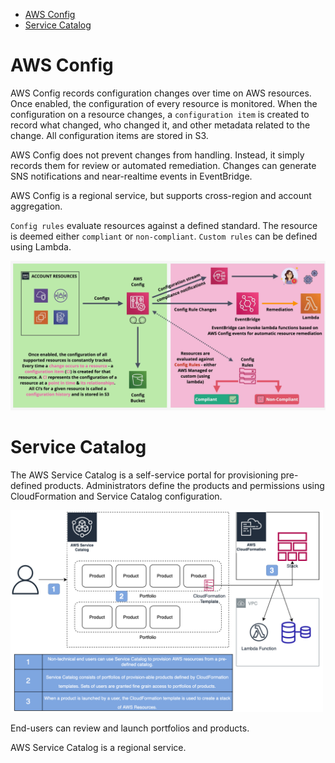 - [AWS Config](#aws-config)
- [Service Catalog](#service-catalog)

# AWS Config

AWS Config records configuration changes over time on AWS resources. Once enabled, the configuration of every resource is monitored. When the configuration on a resource changes, a `configuration item` is created to record what changed, who changed it, and other metadata related to the change. All configuration items are stored in S3.

AWS Config does not prevent changes from handling. Instead, it simply records them for review or automated remediation. Changes can generate SNS notifications and near-realtime events in EventBridge.

AWS Config is a regional service, but supports cross-region and account aggregation.

`Config rules` evaluate resources against a defined standard. The resource is deemed either `compliant` or `non-compliant`. `Custom rules` can be defined using Lambda.

![AWS Config](./static/images/config.png)

# Service Catalog

The AWS Service Catalog is a self-service portal for provisioning pre-defined products. Administrators define the products and permissions using CloudFormation and Service Catalog configuration.

<img src="./static/images/service_catalog.png" alt="Service Catalog" width="500"/>

End-users can review and launch portfolios and products.

AWS Service Catalog is a regional service.
